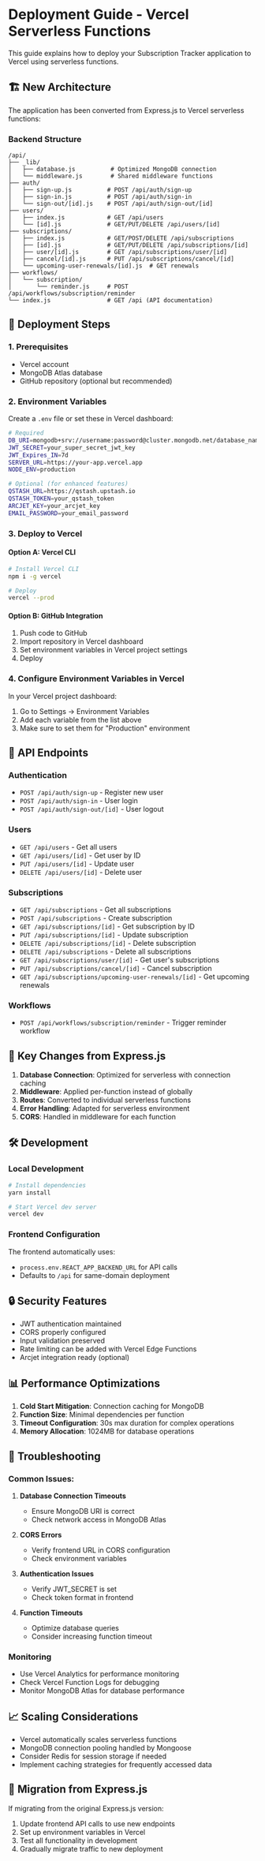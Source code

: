# Deployment Guide - Vercel Serverless Functions

This guide explains how to deploy your Subscription Tracker application to Vercel using serverless functions.

## 🏗️ New Architecture

The application has been converted from Express.js to Vercel serverless functions:

### Backend Structure
```
/api/
├── _lib/
│   ├── database.js          # Optimized MongoDB connection
│   └── middleware.js        # Shared middleware functions
├── auth/
│   ├── sign-up.js          # POST /api/auth/sign-up
│   ├── sign-in.js          # POST /api/auth/sign-in
│   └── sign-out/[id].js    # POST /api/auth/sign-out/[id]
├── users/
│   ├── index.js            # GET /api/users
│   └── [id].js             # GET/PUT/DELETE /api/users/[id]
├── subscriptions/
│   ├── index.js            # GET/POST/DELETE /api/subscriptions
│   ├── [id].js             # GET/PUT/DELETE /api/subscriptions/[id]
│   ├── user/[id].js        # GET /api/subscriptions/user/[id]
│   ├── cancel/[id].js      # PUT /api/subscriptions/cancel/[id]
│   └── upcoming-user-renewals/[id].js  # GET renewals
├── workflows/
│   └── subscription/
│       └── reminder.js     # POST /api/workflows/subscription/reminder
└── index.js                # GET /api (API documentation)
```

## 🚀 Deployment Steps

### 1. Prerequisites
- Vercel account
- MongoDB Atlas database
- GitHub repository (optional but recommended)

### 2. Environment Variables

Create a `.env` file or set these in Vercel dashboard:

```bash
# Required
DB_URI=mongodb+srv://username:password@cluster.mongodb.net/database_name
JWT_SECRET=your_super_secret_jwt_key
JWT_Expires_IN=7d
SERVER_URL=https://your-app.vercel.app
NODE_ENV=production

# Optional (for enhanced features)
QSTASH_URL=https://qstash.upstash.io
QSTASH_TOKEN=your_qstash_token
ARCJET_KEY=your_arcjet_key
EMAIL_PASSWORD=your_email_password
```

### 3. Deploy to Vercel

#### Option A: Vercel CLI
```bash
# Install Vercel CLI
npm i -g vercel

# Deploy
vercel --prod
```

#### Option B: GitHub Integration
1. Push code to GitHub
2. Import repository in Vercel dashboard
3. Set environment variables in Vercel project settings
4. Deploy

### 4. Configure Environment Variables in Vercel

In your Vercel project dashboard:
1. Go to Settings → Environment Variables
2. Add each variable from the list above
3. Make sure to set them for "Production" environment

## 📝 API Endpoints

### Authentication
- `POST /api/auth/sign-up` - Register new user
- `POST /api/auth/sign-in` - User login
- `POST /api/auth/sign-out/[id]` - User logout

### Users
- `GET /api/users` - Get all users
- `GET /api/users/[id]` - Get user by ID
- `PUT /api/users/[id]` - Update user
- `DELETE /api/users/[id]` - Delete user

### Subscriptions
- `GET /api/subscriptions` - Get all subscriptions
- `POST /api/subscriptions` - Create subscription
- `GET /api/subscriptions/[id]` - Get subscription by ID
- `PUT /api/subscriptions/[id]` - Update subscription
- `DELETE /api/subscriptions/[id]` - Delete subscription
- `DELETE /api/subscriptions` - Delete all subscriptions
- `GET /api/subscriptions/user/[id]` - Get user's subscriptions
- `PUT /api/subscriptions/cancel/[id]` - Cancel subscription
- `GET /api/subscriptions/upcoming-user-renewals/[id]` - Get upcoming renewals

### Workflows
- `POST /api/workflows/subscription/reminder` - Trigger reminder workflow

## 🔧 Key Changes from Express.js

1. **Database Connection**: Optimized for serverless with connection caching
2. **Middleware**: Applied per-function instead of globally
3. **Routes**: Converted to individual serverless functions
4. **Error Handling**: Adapted for serverless environment
5. **CORS**: Handled in middleware for each function

## 🛠️ Development

### Local Development
```bash
# Install dependencies
yarn install

# Start Vercel dev server
vercel dev
```

### Frontend Configuration
The frontend automatically uses:
- `process.env.REACT_APP_BACKEND_URL` for API calls
- Defaults to `/api` for same-domain deployment

## 🔒 Security Features

- JWT authentication maintained
- CORS properly configured
- Input validation preserved
- Rate limiting can be added with Vercel Edge Functions
- Arcjet integration ready (optional)

## 📊 Performance Optimizations

1. **Cold Start Mitigation**: Connection caching for MongoDB
2. **Function Size**: Minimal dependencies per function
3. **Timeout Configuration**: 30s max duration for complex operations
4. **Memory Allocation**: 1024MB for database operations

## 🐛 Troubleshooting

### Common Issues:

1. **Database Connection Timeouts**
   - Ensure MongoDB URI is correct
   - Check network access in MongoDB Atlas

2. **CORS Errors**
   - Verify frontend URL in CORS configuration
   - Check environment variables

3. **Authentication Issues**
   - Verify JWT_SECRET is set
   - Check token format in frontend

4. **Function Timeouts**
   - Optimize database queries
   - Consider increasing function timeout

### Monitoring
- Use Vercel Analytics for performance monitoring
- Check Vercel Function Logs for debugging
- Monitor MongoDB Atlas for database performance

## 📈 Scaling Considerations

- Vercel automatically scales serverless functions
- MongoDB connection pooling handled by Mongoose
- Consider Redis for session storage if needed
- Implement caching strategies for frequently accessed data

## 🔄 Migration from Express.js

If migrating from the original Express.js version:
1. Update frontend API calls to use new endpoints
2. Set up environment variables in Vercel
3. Test all functionality in development
4. Gradually migrate traffic to new deployment